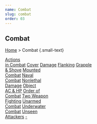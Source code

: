```yaml
---
name: Combat
slug: combat
order: 03
---
```

## Combat
[Home](dm-operations-center) > Combat {.small-text}

<div class="menu-container">
    <a href="actions-in-combat">Actions<br/> in Combat</a>
    <a href="cover">Cover</a>
    <a href="damage">Damage</a>
    <a href="flanking">Flanking</a>
    <a href="grapple-and-shove">Grapple<br/> & Shove</a>
    <a href="mounted-combat">Mounted<br/> Combat</a>
    <a href="naval-combat">Naval<br/> Combat</a>
    <a href="nonlethal-damage">Nonlethal<br/> Damage</a>
    <a href="object-ac-and-hp">Object<br/> AC & HP</a>
    <a href="order-of-combat">Order of<br/> Combat</a>
    <a href="two-weapon-fighting">Two Weapon<br/> Fighting</a>
    <a href="unarmed-combat">Unarmed<br/> Combat</a>
    <a href="underwater-combat">Underwater<br/> Combat</a>
    <a href="unseen-attackers">Unseen<br/> Attackers</a>
    <a href=".">-</a>
</div>

